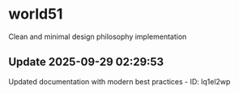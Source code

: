 # world51
Clean and minimal design philosophy implementation

## Update 2025-09-29 02:29:53
Updated documentation with modern best practices - ID: lq1el2wp

